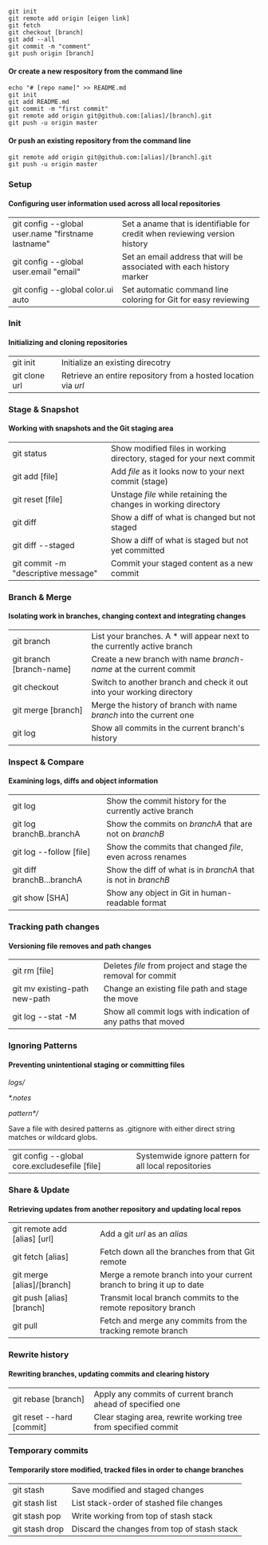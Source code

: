 <pre><code>git init
git remote add origin [eigen link]
git fetch
git checkout [branch]
git add --all
git commit -m "comment"
git push origin [branch]</code></pre>
<h4>Or create a new respository from the command line</h4>
<pre><code>echo "# [repo name]" >> README.md
git init
git add README.md
git commit -m "first commit"
git remote add origin git@github.com:[alias]/[branch].git
git push -u origin master</code></pre>
<h4>Or push an existing repository from the command line</h4>
<pre><code>git remote add origin git@github.com:[alias]/[branch].git
git push -u origin master</code></pre>
<h3>Setup</h3>
<h4>Configuring user information used across all local repositories</h4>
<table>
	<tbody>
		<tr>
			<td>git config --global user.name "firstname lastname"</td><td>Set a aname that is identifiable for credit when reviewing version history</td>
		</tr>
		<tr>
			<td>git config --global user.email "email"</td><td>Set an email address that will be associated with each history marker</td>
		</tr>
		<tr>
			<td>git config --global color.ui auto</td><td>Set automatic command line coloring for Git for easy reviewing</td>
		</tr>
	</tbody>
</table>
<h3>Init</h3>
<h4>Initializing and cloning repositories</h4>
<table>
	<tbody>
		<tr>
			<td>git init</td><td>Initialize an existing direcotry</td>
		</tr>
		<tr>
			<td>git clone url</td><td>Retrieve an entire repository from a hosted location via <em>url</em></td>
		</tr>
	</tbody>
</table>
<h3>Stage & Snapshot</h3>
<h4>Working with snapshots and the Git staging area</h4>
<table>
	<tbody>
		<tr>
			<td>git status</td><td>Show modified files in working directory, staged for your next commit</td>
		</tr>
		<tr>
			<td>git add [file]</td><td>Add <em>file</em> as it looks now to your next commit (stage)</td>
		</tr>
		<tr>
			<td>git reset [file]</td><td>Unstage <em>file</em> while retaining the changes in working directory</td>
		</tr>
		<tr>
			<td>git diff</td><td>Show a diff of what is changed but not staged</td>
		</tr>
		<tr>
			<td>git diff --staged</td><td>Show a diff of what is staged but not yet committed</td>
		</tr>
		<tr>
			<td>git commit -m "descriptive message"</td><td>Commit your staged content as a new commit</td>
		</tr>
	</tbody>
</table>
<h3>Branch & Merge</h3>
<h4>Isolating work in branches, changing context and integrating changes</h4>
<table>
	<tbody>
		<tr>
			<td>git branch</td><td>List your branches. A * will appear next to the currently active branch</td>
		</tr>
		<tr>
			<td>git branch [branch-name]</td><td>Create a new branch with name <em>branch-name</em> at the current commit</td>
		</tr>
		<tr>
			<td>git checkout</td><td>Switch to another branch and check it out into your working directory</td>
		</tr>
		<tr>
			<td>git merge [branch]</td><td>Merge the history of branch with name <em>branch</em> into the current one</td>
		</tr>
		<tr>
			<td>git log</td><td>Show all commits in the current branch's history</td>
		</tr>
	</tbody>
</table>
<h3>Inspect & Compare</h3>
<h4>Examining logs, diffs and object information</h4>
<table>
	<tbody>
		<tr>
			<td>git log</td><td>Show the  commit history for the currently active branch</td>
		</tr>
		<tr>
			<td>git log branchB..branchA</td><td>Show the commits on <em>branchA</em> that are not on <em>branchB</em></td>
		</tr>
		<tr>
			<td>git log --follow [file]</td><td>Show the commits that changed <em>file</em>, even across renames</td>
		</tr>
		<tr>
			<td>git diff branchB...branchA</td><td>Show the diff of what is in <em>branchA</em> that is not in <em>branchB</em></td>
		</tr>
		<tr>
			<td>git show [SHA]</td><td>Show any object in Git in human-readable format</td>
		</tr>
	</tbody>
</table>
<h3>Tracking path changes</h3>
<h4>Versioning file removes and path changes</h4>
<table>
	<tbody>
		<tr>
			<td>git rm [file]</td><td>Deletes <em>file</em> from project and stage the removal for commit</td>
		</tr>
		<tr>
			<td>git mv existing-path new-path</td><td>Change an existing file path and stage the move</td>
		</tr>
		<tr>
			<td>git log --stat -M</td><td>Show all commit logs with indication of any paths that moved</td>
		</tr>
	</tbody>
</table>
<h3>Ignoring Patterns</h3>
<h4>Preventing unintentional staging or committing files</h4>
<p><em>logs/</em></p>
<p><em>*.notes</em></p>
<p><em>pattern*/</em></p>
<p>Save a file with desired patterns as .gitignore with either direct string matches or wildcard globs.</p>
<table>
	<tbody>
		<tr>
			<td>git config --global core.excludesefile [file]</td><td>Systemwide ignore pattern for all local repositories</td>
		</tr>
	</tbody>
</table>
<h3>Share & Update</h3>
<h4>Retrieving updates from another repository and updating local repos</h4>
<table>
	<tbody>
		<tr>
			<td>git remote add [alias] [url]</td><td>Add a git <em>url</em> as an <em>alias</em></td>
		</tr>
		<tr>
			<td>git fetch [alias]</td><td>Fetch down all the branches from that Git remote</td>
		</tr>
		<tr>
			<td>git merge [alias]/[branch]</td><td>Merge a remote branch into your current branch to bring it up to date</td>
		</tr>
		<tr>
			<td>git push [alias] [branch]</td><td>Transmit local branch commits to the remote repository branch</td>
		</tr>
		<tr>
			<td>git pull</td><td>Fetch and merge any commits from the tracking remote branch</td>
		</tr>
	</tbody>
</table>
<h3>Rewrite history</h3>
<h4>Rewriting branches, updating commits and clearing history</h4>
<table>
	<tbody>
		<tr>
			<td>git rebase [branch]</td><td>Apply any commits of current branch ahead of specified one</td>
		</tr>
		<tr>
			<td>git reset --hard [commit]</td><td>Clear staging area, rewrite working tree from specified commit</td>
		</tr>
	</tbody>
</table>
<h3>Temporary commits</h3>
<h4>Temporarily store modified, tracked files in order to change branches</h4>
<table>
	<tbody>
		<tr>
			<td>git stash</td><td>Save modified and staged changes</td>
		</tr>
		<tr>
			<td>git stash list</td><td>List stack-order of stashed file changes</td>
		</tr>
		<tr>
			<td>git stash pop</td><td>Write working from top of stash stack</td>
		</tr>
		<tr>
			<td>git stash drop</td><td>Discard the changes from top of stash stack</td>
		</tr>
	</tbody>
</table>
